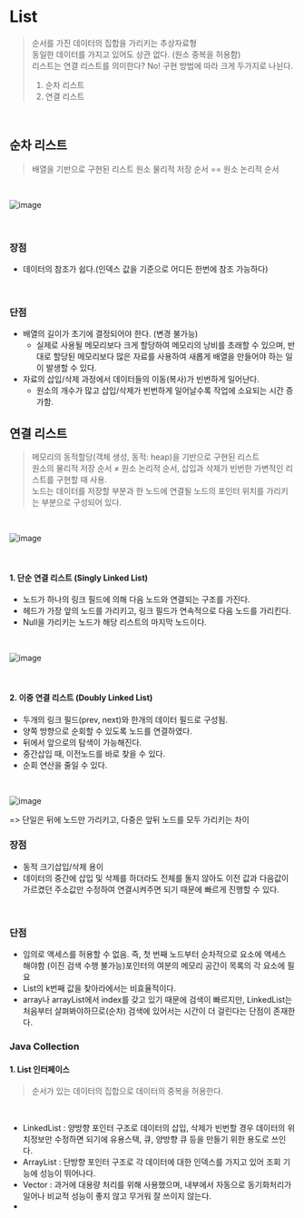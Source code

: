 # List
> 순서를 가진 데이터의 집합을 가리키는 추상자료형    
> 동일한 데이터를 가지고 있어도 상관 없다. (원소 중복을 허용함)    
> 리스트는 연결 리스트를 의미한다? No! 구현 방법에 따라 크게 두가지로 나뉜다.    
>1) 순차 리스트    
>2) 연결 리스트    

<br>

## 순차 리스트
>배열을 기반으로 구현된 리스트
>원소 물리적 저장 순서 == 원소 논리적 순서  

<br>

![image](https://user-images.githubusercontent.com/84886987/151108262-fe61466a-7035-490b-99f2-a5b8ae3e60e8.png)

<br>

### 장점   
  * 데이터의 참조가 쉽다.(인덱스 값을 기준으로 어디든 한번에 참조 가능하다)  

<br>

### 단점
  * 배열의 길이가 초기에 결정되어야 한다. (변경 불가능)  
    - 실제로 사용될 메모리보다 크게 할당하여 메모리의 낭비를 초래할 수 있으며, 반대로 할당된 메모리보다 많은 자료를 사용하여 새롭게 배열을 만들어야 하는 일이 발생할 수 있다.
  * 자료의 삽입/삭제 과정에서 데이터들의 이동(복사)가 빈번하게 일어난다.  
    - 원소의 개수가 많고 삽입/삭제가 빈번하게 일어날수록 작업에 소요되는 시간 증가함.  

## 연결 리스트  
>메모리의 동적할당(객체 생성, 동적: heap)을 기반으로 구현된 리스트  
>원소의 물리적 저장 순서 ≠ 원소 논리적 순서, 삽입과 삭제가 빈번한 가변적인 리스트를 구현할 때 사용.    
>노드는 데이터를 저장할 부분과 한 노드에 연결될 노드의 포인터 위치를 가리키는 부분으로 구성되어 있다.   

<br>

![image](https://user-images.githubusercontent.com/84886987/151108479-c57e516a-7d05-44a2-bc6a-767baa897da3.png)

<br>

#### 1. 단순 연결 리스트 (Singly Linked List)  
  * 노드가 하나의 링크 필드에 의해 다음 노드와 연결되는 구조를 가진다.  
  * 헤드가 가장 앞의 노드를 가리키고, 링크 필드가 연속적으로 다음 노드를 가리킨다.  
  * Null을 가리키는 노드가 해당 리스트의 마지막 노드이다.

<br>

![image](https://user-images.githubusercontent.com/84886987/151108595-eedbe672-fef9-4212-b9b1-815dc9096a2a.png)

<br>

#### 2. 이중 연결 리스트 (Doubly Linked List)  
  * 두개의 링크 필드(prev, next)와 한개의 데이터 필드로 구성됨.  
  * 양쪽 방향으로 순회할 수 있도록 노드를 연결하였다.
  * 뒤에서 앞으로의 탐색이 가능해진다.
  * 중간삽입 때, 이전노드를 바로 찾을 수 있다.
  * 순회 연산을 줄일 수 있다.

<br>

![image](https://user-images.githubusercontent.com/84886987/151108703-23dac3f0-2f81-42ca-b3c4-e3428cd3bce9.png)

=> 단일은 뒤에 노드만 가리키고, 다중은 앞뒤 노드를 모두 가리키는 차이  

### 장점
  * 동적 크기삽입/삭제 용이
  * 데이터의 중간에 삽입 및 삭제를 하더라도 전체를 돌지 않아도 이전 값과 다음값이 가르켰던 주소값만 수정하여 연결시켜주면 되기 때문에 빠르게 진행할 수 있다.

<br>

### 단점
  * 임의로 액세스를 허용할 수 없음. 즉, 첫 번째 노드부터 순차적으로 요소에 액세스 해야함 (이진 검색 수행 불가능)포인터의 여분의 메모리 공간이 목록의 각 요소에 필요
  * List의 k번째 값을 찾아라에서는 비효율적이다.
  * array나 arrayList에서 index를 갖고 있기 때문에 검색이 빠르지만, LinkedList는 처음부터 살펴봐야하므로(순차) 검색에 있어서는 시간이 더 걸린다는 단점이 존재한다.

### Java Collection
#### 1. List 인터페이스
>순서가 있는 데이터의 집합으로 데이터의 중복을 허용한다.

<br>

  * LinkedList : 양방향 포인터 구조로 데이터의 삽입, 삭제가 빈번할 경우 데이터의 위치정보만 수정하면 되기에 유용스택, 큐, 양방향 큐 등을 만들기 위한 용도로 쓰인다.  
  * ArrayList : 단방향 포인터 구조로 각 데이터에 대한 인덱스를 가지고 있어 조회 기능에 성능이 뛰어나다.  
  * Vector : 과거에 대용량 처리를 위해 사용했으며, 내부에서 자동으로 동기화처리가 일어나 비교적 성능이 좋지 않고 무거워 잘 쓰이지 않는다.
  * 



